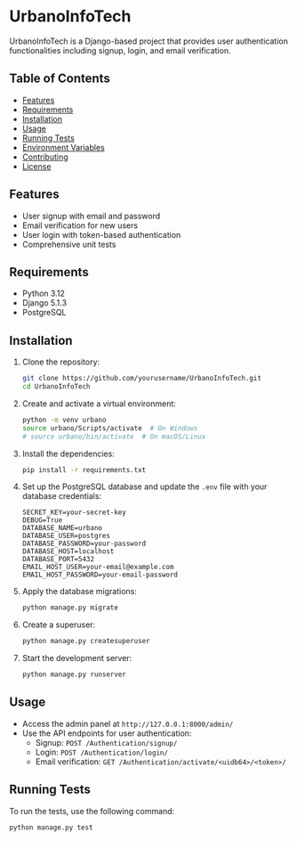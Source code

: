 # UrbanoInfoTech

UrbanoInfoTech is a Django-based project that provides user authentication functionalities including signup, login, and email verification.

## Table of Contents

- [Features](#features)
- [Requirements](#requirements)
- [Installation](#installation)
- [Usage](#usage)
- [Running Tests](#running-tests)
- [Environment Variables](#environment-variables)
- [Contributing](#contributing)
- [License](#license)

## Features

- User signup with email and password
- Email verification for new users
- User login with token-based authentication
- Comprehensive unit tests

## Requirements

- Python 3.12
- Django 5.1.3
- PostgreSQL

## Installation

1. Clone the repository:

    ```sh
    git clone https://github.com/yourusername/UrbanoInfoTech.git
    cd UrbanoInfoTech
    ```

2. Create and activate a virtual environment:

    ```sh
    python -m venv urbano
    source urbano/Scripts/activate  # On Windows
    # source urbano/bin/activate  # On macOS/Linux
    ```

3. Install the dependencies:

    ```sh
    pip install -r requirements.txt
    ```

4. Set up the PostgreSQL database and update the `.env` file with your database credentials:

    ```properties
    SECRET_KEY=your-secret-key
    DEBUG=True
    DATABASE_NAME=urbano
    DATABASE_USER=postgres
    DATABASE_PASSWORD=your-password
    DATABASE_HOST=localhost
    DATABASE_PORT=5432
    EMAIL_HOST_USER=your-email@example.com
    EMAIL_HOST_PASSWORD=your-email-password
    ```

5. Apply the database migrations:

    ```sh
    python manage.py migrate
    ```

6. Create a superuser:

    ```sh
    python manage.py createsuperuser
    ```

7. Start the development server:

    ```sh
    python manage.py runserver
    ```

## Usage

- Access the admin panel at `http://127.0.0.1:8000/admin/`
- Use the API endpoints for user authentication:
  - Signup: `POST /Authentication/signup/`
  - Login: `POST /Authentication/login/`
  - Email verification: `GET /Authentication/activate/<uidb64>/<token>/`

## Running Tests

To run the tests, use the following command:

```sh
python manage.py test
